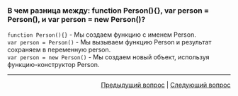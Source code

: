 ### В чем разница между: function Person(){}, var person = Person(), и var person = new Person()?

`function Person(){}` - Мы создаем функцию с именем Person.  
`var person = Person()` - Мы вызываем функцию Person и результат сохраняем в переменную person.  
`var person = new Person()` - Мы создаем новый объект, используя функцию-конструктор Person.

---

<div align="right">
<a href="10.md">Предыдущий вопрос</a> | <a href="12.md">Следующий вопрос</a>
</div>
